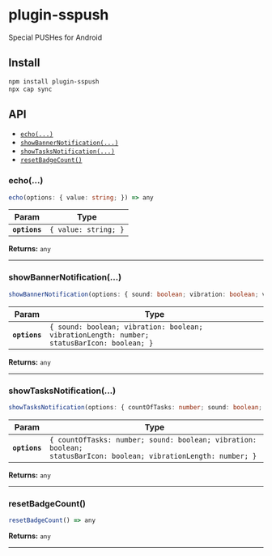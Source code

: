 # plugin-sspush

Special PUSHes for Android

## Install

```bash
npm install plugin-sspush
npx cap sync
```

## API

<docgen-index>

* [`echo(...)`](#echo)
* [`showBannerNotification(...)`](#showbannernotification)
* [`showTasksNotification(...)`](#showtasksnotification)
* [`resetBadgeCount()`](#resetbadgecount)

</docgen-index>

<docgen-api>
<!--Update the source file JSDoc comments and rerun docgen to update the docs below-->

### echo(...)

```typescript
echo(options: { value: string; }) => any
```

| Param         | Type                            |
| ------------- | ------------------------------- |
| **`options`** | <code>{ value: string; }</code> |

**Returns:** <code>any</code>

--------------------


### showBannerNotification(...)

```typescript
showBannerNotification(options: { sound: boolean; vibration: boolean; vibrationLength: number; statusBarIcon: boolean; }) => any
```

| Param         | Type                                                                                                  |
| ------------- | ----------------------------------------------------------------------------------------------------- |
| **`options`** | <code>{ sound: boolean; vibration: boolean; vibrationLength: number; statusBarIcon: boolean; }</code> |

**Returns:** <code>any</code>

--------------------


### showTasksNotification(...)

```typescript
showTasksNotification(options: { countOfTasks: number; sound: boolean; vibration: boolean; statusBarIcon: boolean; vibrationLength: number; }) => any
```

| Param         | Type                                                                                                                        |
| ------------- | --------------------------------------------------------------------------------------------------------------------------- |
| **`options`** | <code>{ countOfTasks: number; sound: boolean; vibration: boolean; statusBarIcon: boolean; vibrationLength: number; }</code> |

**Returns:** <code>any</code>

--------------------


### resetBadgeCount()

```typescript
resetBadgeCount() => any
```

**Returns:** <code>any</code>

--------------------

</docgen-api>
